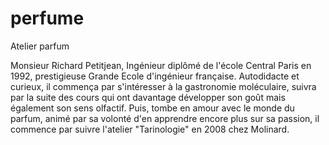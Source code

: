 # perfume
Atelier parfum

  Monsieur Richard Petitjean, Ingénieur diplômé de l'école Central Paris en 1992, prestigieuse Grande Ecole d'ingénieur française. Autodidacte et curieux, il commença par s'intéresser à la gastronomie moléculaire, suivra par la suite des cours qui ont davantage développer son goût mais également son sens olfactif. Puis, tombe en amour avec le monde du parfum, animé par sa volonté d'en apprendre encore plus sur sa passion, il commence par suivre l'atelier "Tarinologie" en 2008 chez Molinard. 
